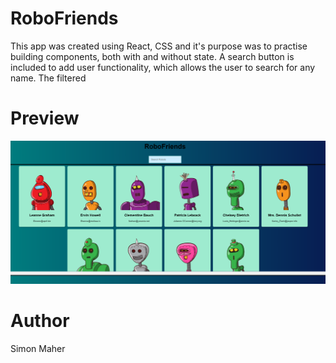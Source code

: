 # RoboFriends

This app was created using React, CSS and it's purpose was to practise building components, both with and without state. A search button is included to add user functionality, which allows the user to search for any name. The filtered  

# Preview

![Robofriends -Preview](./src/robofriends.PNG)

# Author

Simon Maher